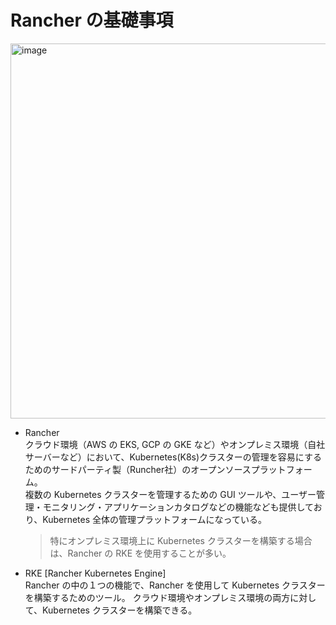 # Rancher の基礎事項

<img width="600" alt="image" src="https://github.com/user-attachments/assets/3441b305-504b-42a1-9b07-3952c33ec08d" />

- Rancher<br>
    クラウド環境（AWS の EKS, GCP の GKE など）やオンプレミス環境（自社サーバーなど）において、Kubernetes(K8s)クラスターの管理を容易にするためのサードパーティ製（Runcher社）のオープンソースプラットフォーム。<br>
    複数の Kubernetes クラスターを管理するための GUI ツールや、ユーザー管理・モニタリング・アプリケーションカタログなどの機能なども提供しており、Kubernetes 全体の管理プラットフォームになっている。

    > 特にオンプレミス環境上に Kubernetes クラスターを構築する場合は、Rancher の RKE を使用することが多い。

- RKE [Rancher Kubernetes Engine]<br>
    Rancher の中の１つの機能で、Rancher を使用して Kubernetes クラスターを構築するためのツール。
    クラウド環境やオンプレミス環境の両方に対して、Kubernetes クラスターを構築できる。
